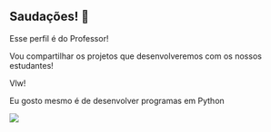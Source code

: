 ## Saudações! 👋

Esse perfil é do Professor!

Vou compartilhar os projetos que desenvolveremos com os nossos estudantes!

Vlw!

Eu gosto mesmo é de desenvolver programas em Python

![](https://media.tenor.com/_E-NCczd1nYAAAAi/python.gif)

